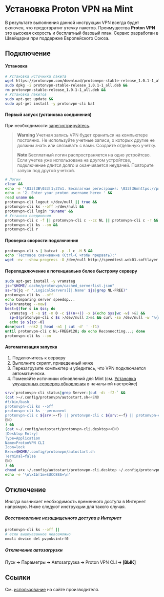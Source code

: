 # Установка Proton VPN на Mint
В результате выполнения данной инструкции VPN
всегда будет включен, что предотвратит утечку пакетов.
Преимущества **Proton VPN** это высокая скорость и бесплатный базовый план. 
Сервис разработан в Швейцарии при поддержке Европейского Союза. 

## Подключение
#### Установка
```sh
# Установка источника пакета
wget https://protonvpn.com/download/protonvpn-stable-release_1.0.1-1_all.deb &&
sudo dpkg -i protonvpn-stable-release_1.0.1-1_all.deb &&
rm protonvpn-stable-release_1.0.1-1_all.deb &&
# Установка пакетов
sudo apt-get update &&
sudo apt-get install -y protonvpn-cli bat

```
#### Первый запуск (установка соединения)
При необходимости [зарегистрируйтесь](https://protonvpn.com/free-vpn/linux). 
> **Warning**
> Учетная запись VPN будет храниться на компьютере постоянно. Не используйте учетные записи, о которых другие не должны знать или связывать с вами. Создайте отдельную учетку.
> 
> **Note** Бесплатный логин распространяется на одно устройтсво. Если учетка уже использована на другом устройтсве, подключение длится долго и оканчивается неудачей. Повторите запуск под другой учеткой.
```sh
# Логин
clear &&
echo -e '\033[3B\033[1;37m1. Бесплатная регистрация: \033[36mhttps://protonvpn.com/free-vpn/linux\033[0m\n' &&
echo -n '2. Enter your proton username here> ' &&
read uname &&
protonvpn-cli logout >/dev/null || true &&
protonvpn-cli ks --off >/dev/null &&
protonvpn-cli login "$uname" &&
# Установа соединения
protonvpn-cli c -f || protonvpn-cli c --cc NL || protonvpn-cli c -r &&
protonvpn-cli ks --on &&
protonvpn-cli r

```
#### Проверка скорости подключения
```sh
protonvpn-cli s | batcat -p -l c -H 5 &&
echo 'Тестовое скачивание (Ctrl-C чтобы прервать):'
wget -nv --show-progress -O /dev/null http://speedtest.wdc01.softlayer.com/downloads/test100.zip

```
#### Переподключение к потенциально более быстрому серверу
```sh
sudo apt-get install -y vramsteg
js="$HOME/.cache/protonvpn/cached_serverlist.json"
ss="$(jq -r '.LogicalServers[]|.Name' $js|grep NL-FREE)"
protonvpn-cli ks --off
echo Comparing server speedsp...
t=$(vramsteg --now)
best=$(for s in $ss; do
  vramsteg -t -s $t -m 0 -c $((n++)) -x $(echo $ss|wc -w) >&2 &&
  sp=$(protonvpn-cli c $s >/dev/null 2>&1 && curl -so /dev/null -w '%{speed_download}' https://bit.ly/3SJ7EP3)
  echo $s ${sp:-0}
done|sort -rnk2 | head -n1 | cut -d' ' -f1)
until protonvpn-cli c NL-FREE#128; do echo Reconnecting...; done
protonvpn-cli ks --on

```

#### Автоматизация запуска
1. Подключитесь к серверу
2. Выполните скрипт, приведенный ниже
3. Перезагрузите компьютер и убедитесь, что VPN подключается автоматически.
4. Поменяйте источники обновлений для Mint (см. [Установка улучшенных серверов обновления](%D0%9D%D0%B0%D1%81%D1%82%D1%80%D0%BE%D0%B9%D0%BA%D0%B0%20Mint.md#%D1%83%D1%81%D1%82%D0%B0%D0%BD%D0%BE%D0%B2%D0%BA%D0%B0-%D1%83%D0%BB%D1%83%D1%87%D1%88%D0%B5%D0%BD%D0%BD%D1%8B%D1%85-%D1%81%D0%B5%D1%80%D0%B2%D0%B5%D1%80%D0%BE%D0%B2-%D0%BE%D0%B1%D0%BD%D0%BE%D0%B2%D0%BB%D0%B5%D0%BD%D0%B8%D1%8F-%D0%BD%D0%B5%D0%BE%D0%B1%D1%8F%D0%B7%D0%B0%D1%82%D0%B5%D0%BB%D1%8C%D0%BD%D0%BE) в начальной настройке)

```sh
srv=`protonvpn-cli status|grep Server:|cut -d: -f2-` &&
(cat >~/.config/protonvpn/autostart.sh<<END
#!/bin/bash
protonvpn-cli ks --off
protonvpn-cli ks --permanent
protonvpn-cli c ${srv:=-f} || protonvpn-cli c ${srv:=-f} || protonvpn-cli c --cc NL || protonvpn-cli c -r
END
) &&
(cat >~/.config/autostart/protonvpn-cli.desktop<<END
[Desktop Entry]
Type=Application
Name=ProtonVPN CLI
Icon=lock
Exec=$HOME/.config/protonvpn/autostart.sh
Terminal=false
END
) &&
chmod a+x ~/.config/autostart/protonvpn-cli.desktop ~/.config/protonvpn/autostart.sh &&
echo -e '\n\x1b[1m=SUCCESS=\n'

```

## Отключение
Иногда возникает необходимость временного доступа в Интернет напрямую. Ниже следуют инструкции для такого случая.
##### Восстановление незащищенного доступа в Интернет
```sh
protonvpn-cli ks --off ||
# если вышеуазанное невозможно
nmcli device del pvpnksintrf0

```
##### Отключение автозагрузки
Пуск ➜ Параметры ➜ Автозагрузка ➜ Proton VPN CLI ➜ **[ВЫК]**

## Ссылки
См. [использование](https://protonvpn.com/support/linux-vpn-tool/#cli) на сайте производителя.
